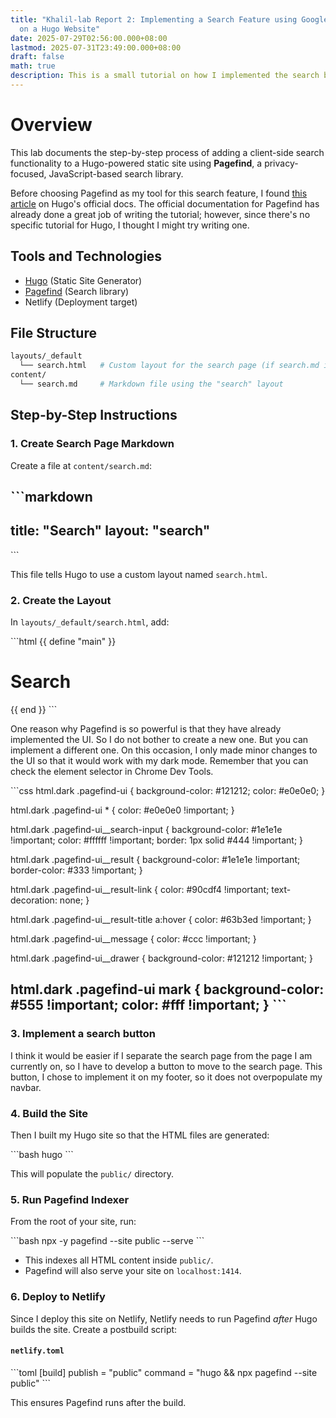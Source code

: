 ```yaml
---
title: "Khalil-lab Report 2: Implementing a Search Feature using Google Search
  on a Hugo Website"
date: 2025-07-29T02:56:00.000+08:00
lastmod: 2025-07-31T23:49:00.000+08:00
draft: false
math: true
description: This is a small tutorial on how I implemented the search button on this site
---
```

# Overview

This lab documents the step-by-step process of adding a client-side search functionality to a Hugo-powered static site using **Pagefind**, a privacy-focused, JavaScript-based search library.

Before choosing Pagefind as my tool for this search feature, I found [this article](https://gohugo.io/tools/search/) on Hugo's official docs. The official documentation for Pagefind has already done a great job of writing the tutorial; however, since there's no specific tutorial for Hugo, I thought I might try writing one. 


## Tools and Technologies

- [Hugo](https://gohugo.io/) (Static Site Generator)
- [Pagefind](https://pagefind.app/) (Search library)
- Netlify (Deployment target)


## File Structure

```bash
layouts/_default
  └── search.html   # Custom layout for the search page (if search.md in /content)
content/
  └── search.md     # Markdown file using the "search" layout
```


## Step-by-Step Instructions

### 1. Create Search Page Markdown

Create a file at `content/search.md`:

\`\`\`markdown
---
title: "Search"
layout: "search"
---
\`\`\`

This file tells Hugo to use a custom layout named `search.html`.


### 2. Create the Layout

In `layouts/_default/search.html`, add:

\`\`\`html
{{ define "main" }}
  <link href="/pagefind/pagefind-ui.css" rel="stylesheet" />
  <script src="/pagefind/pagefind-ui.js"></script>

  <div class="container py-5">
    <h1>Search</h1>
    <div id="search"></div>
  </div>

  <script>
    window.addEventListener("DOMContentLoaded", () => {
      new PagefindUI({ element: "#search", showSubResults: true });
    });
  </script>
{{ end }}
\`\`\`

One reason why Pagefind is so powerful is that they have already implemented the UI. So I do not bother to create a new one. But you can implement a different one. On this occasion, I only made minor changes to the UI so that it would work with my dark mode. Remember that you can check the element selector in Chrome Dev Tools.

\`\`\`css
  html.dark .pagefind-ui {
    background-color: #121212;
    color: #e0e0e0;
  }

  html.dark .pagefind-ui * {
    color: #e0e0e0 !important;
  }

  html.dark .pagefind-ui__search-input {
    background-color: #1e1e1e !important;
    color: #ffffff !important;
    border: 1px solid #444 !important;
  }

  html.dark .pagefind-ui__result {
    background-color: #1e1e1e !important;
    border-color: #333 !important;
  }

  html.dark .pagefind-ui__result-link {
    color: #90cdf4 !important;
    text-decoration: none;
  }

  html.dark .pagefind-ui__result-title a:hover {
    color: #63b3ed !important;
  }

  html.dark .pagefind-ui__message {
    color: #ccc !important;
  }

  html.dark .pagefind-ui__drawer {
    background-color: #121212 !important;
  }

  html.dark .pagefind-ui mark {
    background-color: #555 !important;
    color: #fff !important;
  }
\`\`\`
---

### 3. Implement a search button

I think it would be easier if I separate the search page from the page I am currently on, so I have to develop a button to move to the search page. This button, I chose to implement it on my footer, so it does not overpopulate my navbar.


### 4. Build the Site

Then I built my Hugo site so that the HTML files are generated:

\`\`\`bash
hugo
\`\`\`

This will populate the `public/` directory.


### 5.  Run Pagefind Indexer

From the root of your site, run:

\`\`\`bash
npx -y pagefind --site public --serve
\`\`\`

- This indexes all HTML content inside `public/`.
- Pagefind will also serve your site on `localhost:1414`.



### 6. Deploy to Netlify

Since I deploy this site on Netlify, Netlify needs to run Pagefind *after* Hugo builds the site. Create a postbuild script:

#### `netlify.toml`

\`\`\`toml
[build]
  publish = "public"
  command = "hugo && npx pagefind --site public"
\`\`\`

This ensures Pagefind runs after the build.
